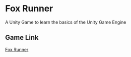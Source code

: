 # Fox Runner
 A Unity Game to learn the basics of the Unity Game Engine
 
## Game Link
<a href="https://ellisya.itch.io/fox-runner-test-build" target="_blank"> Fox Runner </a>
